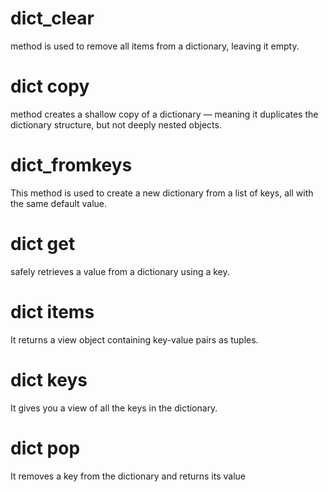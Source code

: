 # dict_clear
method is used to remove all items from a dictionary, leaving it empty.
# dict copy
method creates a shallow copy of a dictionary — meaning it duplicates the dictionary structure, but not deeply nested objects.

# dict_fromkeys
This method is used to create a new dictionary from a list of keys, all with the same default value.
# dict get
safely retrieves a value from a dictionary using a key.
# dict items
It returns a view object containing key-value pairs as tuples.
# dict keys
It gives you a view of all the keys in the dictionary.
# dict pop
It removes a key from the dictionary and returns its value